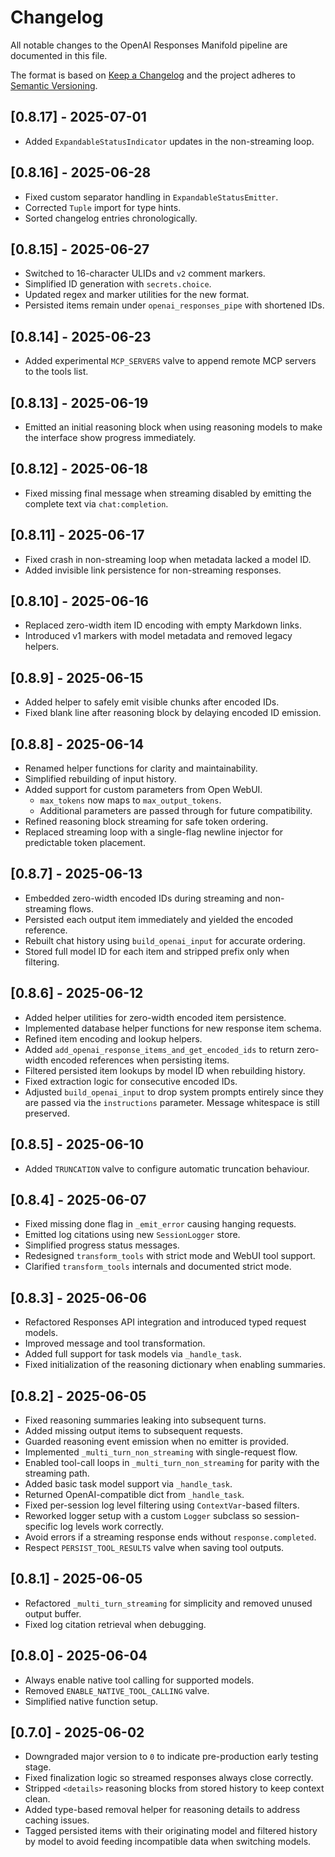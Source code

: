 # Changelog

All notable changes to the OpenAI Responses Manifold pipeline are documented in this file.


The format is based on [Keep a Changelog](https://keepachangelog.com/en/1.1.0/) and the project adheres to [Semantic Versioning](https://semver.org/spec/v2.0.0.html).

## [0.8.17] - 2025-07-01
- Added `ExpandableStatusIndicator` updates in the non-streaming loop.

## [0.8.16] - 2025-06-28
- Fixed custom separator handling in `ExpandableStatusEmitter`.
- Corrected `Tuple` import for type hints.
- Sorted changelog entries chronologically.

## [0.8.15] - 2025-06-27
- Switched to 16-character ULIDs and `v2` comment markers.
- Simplified ID generation with `secrets.choice`.
- Updated regex and marker utilities for the new format.
- Persisted items remain under `openai_responses_pipe` with shortened IDs.

## [0.8.14] - 2025-06-23
- Added experimental `MCP_SERVERS` valve to append remote MCP servers
  to the tools list.

## [0.8.13] - 2025-06-19
- Emitted an initial reasoning block when using reasoning models to make
  the interface show progress immediately.

## [0.8.12] - 2025-06-18
- Fixed missing final message when streaming disabled by emitting the
  complete text via `chat:completion`.

## [0.8.11] - 2025-06-17
- Fixed crash in non-streaming loop when metadata lacked a model ID.
- Added invisible link persistence for non-streaming responses.

## [0.8.10] - 2025-06-16
- Replaced zero-width item ID encoding with empty Markdown links.
- Introduced v1 markers with model metadata and removed legacy helpers.

## [0.8.9] - 2025-06-15
- Added helper to safely emit visible chunks after encoded IDs.
- Fixed blank line after reasoning block by delaying encoded ID emission.

## [0.8.8] - 2025-06-14
- Renamed helper functions for clarity and maintainability.
- Simplified rebuilding of input history.
- Added support for custom parameters from Open WebUI.
  - `max_tokens` now maps to `max_output_tokens`.
  - Additional parameters are passed through for future compatibility.
- Refined reasoning block streaming for safe token ordering.
- Replaced streaming loop with a single-flag newline injector for
  predictable token placement.

## [0.8.7] - 2025-06-13
- Embedded zero-width encoded IDs during streaming and non-streaming flows.
- Persisted each output item immediately and yielded the encoded reference.
- Rebuilt chat history using `build_openai_input` for accurate ordering.
- Stored full model ID for each item and stripped prefix only when filtering.

## [0.8.6] - 2025-06-12
- Added helper utilities for zero-width encoded item persistence.
- Implemented database helper functions for new response item schema.
- Refined item encoding and lookup helpers.
- Added `add_openai_response_items_and_get_encoded_ids` to return
  zero-width encoded references when persisting items.
- Filtered persisted item lookups by model ID when rebuilding history.
- Fixed extraction logic for consecutive encoded IDs.
- Adjusted `build_openai_input` to drop system prompts entirely since
  they are passed via the `instructions` parameter. Message whitespace
  is still preserved.

## [0.8.5] - 2025-06-10
- Added `TRUNCATION` valve to configure automatic truncation behaviour.

## [0.8.4] - 2025-06-07
- Fixed missing done flag in `_emit_error` causing hanging requests.
- Emitted log citations using new `SessionLogger` store.
- Simplified progress status messages.
- Redesigned `transform_tools` with strict mode and WebUI tool support.
- Clarified `transform_tools` internals and documented strict mode.

## [0.8.3] - 2025-06-06
- Refactored Responses API integration and introduced typed request models.
- Improved message and tool transformation.
- Added full support for task models via `_handle_task`.
- Fixed initialization of the reasoning dictionary when enabling summaries.

## [0.8.2] - 2025-06-05
- Fixed reasoning summaries leaking into subsequent turns.
- Added missing output items to subsequent requests.
- Guarded reasoning event emission when no emitter is provided.
- Implemented `_multi_turn_non_streaming` with single-request flow.
- Enabled tool-call loops in `_multi_turn_non_streaming` for parity with the streaming path.
- Added basic task model support via `_handle_task`.
- Returned OpenAI-compatible dict from `_handle_task`.
- Fixed per-session log level filtering using `ContextVar`-based filters.
- Reworked logger setup with a custom `Logger` subclass so session-specific log levels work correctly.
- Avoid errors if a streaming response ends without `response.completed`.
- Respect `PERSIST_TOOL_RESULTS` valve when saving tool outputs.

## [0.8.1] - 2025-06-05
- Refactored `_multi_turn_streaming` for simplicity and removed unused output buffer.
- Fixed log citation retrieval when debugging.

## [0.8.0] - 2025-06-04
- Always enable native tool calling for supported models.
- Removed `ENABLE_NATIVE_TOOL_CALLING` valve.
- Simplified native function setup.

## [0.7.0] - 2025-06-02
- Downgraded major version to `0` to indicate pre-production early testing stage.
- Fixed finalization logic so streamed responses always close correctly.
- Stripped `<details>` reasoning blocks from stored history to keep context clean.
- Added type-based removal helper for reasoning details to address caching issues.
- Tagged persisted items with their originating model and filtered history by model
  to avoid feeding incompatible data when switching models.
